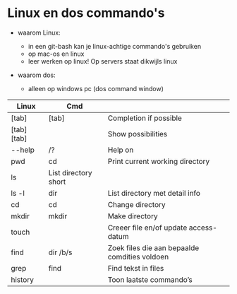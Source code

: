 # Linux en dos commando's

* waarom Linux: 
  * in een git-bash kan je linux-achtige commando's gebruiken
  * op mac-os en linux
  * leer werken op linux! Op servers staat dikwijls linux
    
* waarom dos: 
  * alleen op windows pc (dos command window)
    

| Linux	| Cmd	|  |
| -----	| -----	| -----|
| [tab]	| [tab]	| Completion if possible |
| [tab] [tab]	| 	| Show possibilities |
| <COMMAND> --help	| <COMMAND> /?	| Help on <COMMAND> |
| pwd	| cd	| Print current working directory |
| ls	| 	List directory short |
| ls -l	| dir	| List directory met detail info |
| cd	| cd	| Change directory |
| mkdir	| mkdir	| Make directory |
| touch	|  | 	Creeer file en/of update access-datum |
| find | 	dir /b/s | 	Zoek files die aan bepaalde comdities voldoen |
| grep	| find	| Find tekst in files |
| history|  | 		Toon laatste commando’s | 

